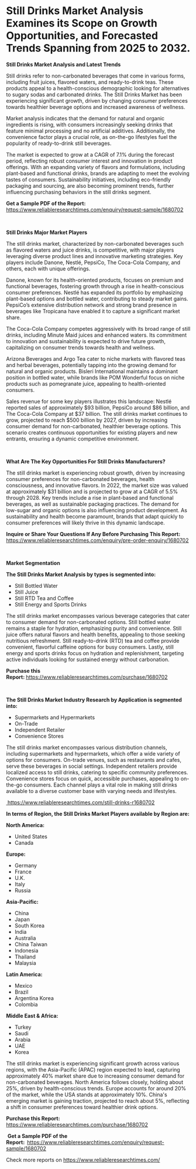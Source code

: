 <p><h1>Still Drinks Market Analysis Examines its Scope on Growth Opportunities, and Forecasted Trends Spanning from 2025 to 2032.</h1></p><p><strong>Still Drinks Market Analysis and Latest Trends</strong></p>
<p><p>Still drinks refer to non-carbonated beverages that come in various forms, including fruit juices, flavored waters, and ready-to-drink teas. These products appeal to a health-conscious demographic looking for alternatives to sugary sodas and carbonated drinks. The Still Drinks Market has been experiencing significant growth, driven by changing consumer preferences towards healthier beverage options and increased awareness of wellness.</p><p>Market analysis indicates that the demand for natural and organic ingredients is rising, with consumers increasingly seeking drinks that feature minimal processing and no artificial additives. Additionally, the convenience factor plays a crucial role, as on-the-go lifestyles fuel the popularity of ready-to-drink still beverages. </p><p>The market is expected to grow at a CAGR of 7.1% during the forecast period, reflecting robust consumer interest and innovation in product offerings. With an expanding variety of flavors and formulations, including plant-based and functional drinks, brands are adapting to meet the evolving tastes of consumers. Sustainability initiatives, including eco-friendly packaging and sourcing, are also becoming prominent trends, further influencing purchasing behaviors in the still drinks segment.</p></p>
<p><strong>Get a Sample PDF of the Report:&nbsp;</strong> <a href="https://www.reliableresearchtimes.com/enquiry/request-sample/1680702?utm_campaign=3056&utm_medium=2&utm_source=Github&utm_content=ia&utm_term=07042025&utm_id=still-drinks">https://www.reliableresearchtimes.com/enquiry/request-sample/1680702</a></p>
<p>&nbsp;</p>
<p><strong>Still Drinks Major Market Players</strong></p>
<p><p>The still drinks market, characterized by non-carbonated beverages such as flavored waters and juice drinks, is competitive, with major players leveraging diverse product lines and innovative marketing strategies. Key players include Danone, Nestlé, PepsiCo, The Coca-Cola Company, and others, each with unique offerings.</p><p>Danone, known for its health-oriented products, focuses on premium and functional beverages, fostering growth through a rise in health-conscious consumer preferences. Nestlé has expanded its portfolio by emphasizing plant-based options and bottled water, contributing to steady market gains. PepsiCo’s extensive distribution network and strong brand presence in beverages like Tropicana have enabled it to capture a significant market share.</p><p>The Coca-Cola Company competes aggressively with its broad range of still drinks, including Minute Maid juices and enhanced waters. Its commitment to innovation and sustainability is expected to drive future growth, capitalizing on consumer trends towards health and wellness. </p><p>Arizona Beverages and Argo Tea cater to niche markets with flavored teas and herbal beverages, potentially tapping into the growing demand for natural and organic products. Bisleri International maintains a dominant position in bottled water, while brands like POM Wonderful focus on niche products such as pomegranate juice, appealing to health-oriented consumers.</p><p>Sales revenue for some key players illustrates this landscape: Nestlé reported sales of approximately $93 billion, PepsiCo around $86 billion, and The Coca-Cola Company at $37 billion. The still drinks market continues to grow, projected to reach $500 billion by 2027, driven by increasing consumer demand for non-carbonated, healthier beverage options. This scenario creates continuous opportunities for existing players and new entrants, ensuring a dynamic competitive environment.</p></p>
<p>&nbsp;</p>
<p><strong>What Are The Key Opportunities For Still Drinks Manufacturers?</strong></p>
<p><p>The still drinks market is experiencing robust growth, driven by increasing consumer preferences for non-carbonated beverages, health consciousness, and innovative flavors. In 2022, the market size was valued at approximately $31 billion and is projected to grow at a CAGR of 5.5% through 2028. Key trends include a rise in plant-based and functional beverages, as well as sustainable packaging practices. The demand for low-sugar and organic options is also influencing product development. As sustainability and health become paramount, brands that adapt quickly to consumer preferences will likely thrive in this dynamic landscape.</p></p>
<p><strong>Inquire or Share Your Questions If Any Before Purchasing This Report:</strong> <a href="https://www.reliableresearchtimes.com/enquiry/pre-order-enquiry/1680702?utm_campaign=3056&utm_medium=2&utm_source=Github&utm_content=ia&utm_term=07042025&utm_id=still-drinks">https://www.reliableresearchtimes.com/enquiry/pre-order-enquiry/1680702</a></p>
<p>&nbsp;</p>
<p><strong>Market Segmentation</strong></p>
<p><strong>The Still Drinks Market Analysis by types is segmented into:</strong></p>
<p><ul><li>Still Bottled Water</li><li>Still Juice</li><li>Still RTD Tea and Coffee</li><li>Still Energy and Sports Drinks</li></ul></p>
<p><p>The still drinks market encompasses various beverage categories that cater to consumer demand for non-carbonated options. Still bottled water remains a staple for hydration, emphasizing purity and convenience. Still juice offers natural flavors and health benefits, appealing to those seeking nutritious refreshment. Still ready-to-drink (RTD) tea and coffee provide convenient, flavorful caffeine options for busy consumers. Lastly, still energy and sports drinks focus on hydration and replenishment, targeting active individuals looking for sustained energy without carbonation.</p></p>
<p><strong>Purchase this Report:&nbsp;</strong><a href="https://www.reliableresearchtimes.com/purchase/1680702?utm_campaign=3056&utm_medium=2&utm_source=Github&utm_content=ia&utm_term=07042025&utm_id=still-drinks">https://www.reliableresearchtimes.com/purchase/1680702</a></p>
<p>&nbsp;</p>
<p><strong>The Still Drinks Market Industry Research by Application is segmented into:</strong></p>
<p><ul><li>Supermarkets and Hypermarkets</li><li>On-Trade</li><li>Independent Retailer</li><li>Convenience Stores</li></ul></p>
<p><p>The still drinks market encompasses various distribution channels, including supermarkets and hypermarkets, which offer a wide variety of options for consumers. On-trade venues, such as restaurants and cafes, serve these beverages in social settings. Independent retailers provide localized access to still drinks, catering to specific community preferences. Convenience stores focus on quick, accessible purchases, appealing to on-the-go consumers. Each channel plays a vital role in making still drinks available to a diverse customer base with varying needs and lifestyles.</p></p>
<p><a href="https://www.reliableresearchtimes.com/still-drinks-r1680702?utm_campaign=3056&utm_medium=2&utm_source=Github&utm_content=ia&utm_term=07042025&utm_id=still-drinks">&nbsp;https://www.reliableresearchtimes.com/still-drinks-r1680702</a></p>
<p><strong>In terms of Region, the Still Drinks Market Players available by Region are:</strong></p>
<p>
    <p> <strong> North America: </strong>
        <ul>
            <li>United States</li>
            <li>Canada</li>
        </ul>
        </p> 
    <p> <strong> Europe: </strong>
        <ul>
            <li>Germany</li>
            <li>France</li>
            <li>U.K.</li>
            <li>Italy</li>
            <li>Russia</li>
        </ul>
        </p> 
    <p> <strong> Asia-Pacific: </strong>
        <ul>
            <li>China</li>
            <li>Japan</li>
            <li>South Korea</li>
            <li>India</li>
            <li>Australia</li>
            <li>China Taiwan</li>
            <li>Indonesia</li>
            <li>Thailand</li>
            <li>Malaysia</li>
        </ul>
        </p> 
    <p> <strong> Latin America: </strong>
        <ul>
            <li>Mexico</li>
            <li>Brazil</li>
            <li>Argentina Korea</li>
            <li>Colombia</li>
        </ul>
        </p> 
    <p> <strong> Middle East & Africa: </strong>
        <ul>
            <li>Turkey</li>
            <li>Saudi</li>
            <li>Arabia</li>
            <li>UAE</li>
            <li>Korea</li>
        </ul>
    </p>
    </p>
<p><p>The still drinks market is experiencing significant growth across various regions, with the Asia-Pacific (APAC) region expected to lead, capturing approximately 40% market share due to increasing consumer demand for non-carbonated beverages. North America follows closely, holding about 25%, driven by health-conscious trends. Europe accounts for around 20% of the market, while the USA stands at approximately 10%. China's emerging market is gaining traction, projected to reach about 5%, reflecting a shift in consumer preferences toward healthier drink options.</p></p>
<p><strong>Purchase this Report: </strong><a href="https://www.reliableresearchtimes.com/purchase/1680702?utm_campaign=3056&utm_medium=2&utm_source=Github&utm_content=ia&utm_term=07042025&utm_id=still-drinks">https://www.reliableresearchtimes.com/purchase/1680702</a></p>
<p>&nbsp;<strong>Get a Sample PDF of the Report:&nbsp;&nbsp;</strong><a href="https://www.reliableresearchtimes.com/enquiry/request-sample/1680702?utm_campaign=3056&utm_medium=2&utm_source=Github&utm_content=ia&utm_term=07042025&utm_id=still-drinks">https://www.reliableresearchtimes.com/enquiry/request-sample/1680702</a></p>
<p><strong></strong></p>
<p>Check more reports on <a href="https://www.reliableresearchtimes.com/?utm_campaign=3056&utm_medium=2&utm_source=Github&utm_content=ia&utm_term=07042025&utm_id=still-drinks">https://www.reliableresearchtimes.com/</a></p>